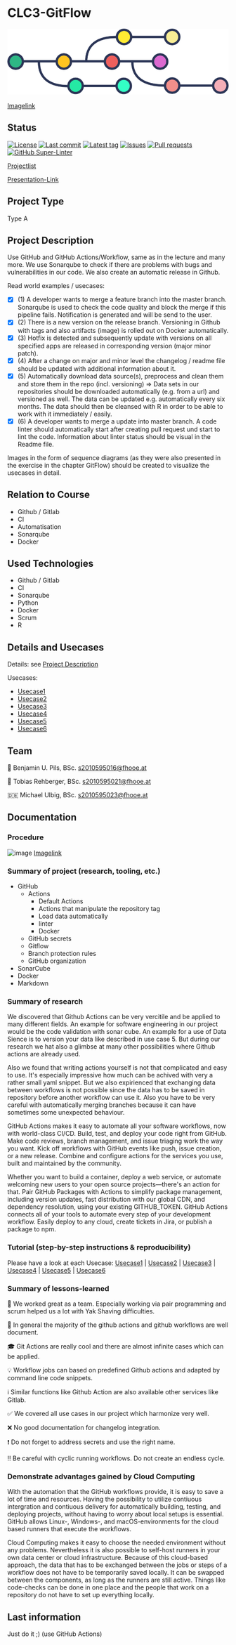 # CLC3-GitFlow 

![image](/.github/Gitflow.png)

[Imagelink](https://dev.to/hvdb/build-versioning-made-easy-on-azure-devops-1e33)

## Status
[![License](https://img.shields.io/github/license/CLC3-GitFlow/CLC3-GitFlow.svg?style=flat-square)](LICENSE)
[![Last commit](https://img.shields.io/github/last-commit/CLC3-GitFlow/CLC3-GitFlow.svg?style=flat-square)](https://github.com/CLC3-GitFlow/CLC3-GitFlow/commits)
[![Latest tag](https://img.shields.io/github/tag/CLC3-GitFlow/CLC3-GitFlow.svg?style=flat-square)](https://github.com/CLC3-GitFlow/CLC3-GitFlow/releases)
[![Issues](https://img.shields.io/github/issues/CLC3-GitFlow/CLC3-GitFlow.svg?style=flat-square)](https://github.com/CLC3-GitFlow/CLC3-GitFlow/issues)
[![Pull requests](https://img.shields.io/github/issues-pr/CLC3-GitFlow/CLC3-GitFlow.svg?style=flat-square)](https://github.com/CLC3-GitFlow/CLC3-GitFlow/pulls)
[![GitHub Super-Linter](https://github.com/CLC3-GitFlow/CLC3-GitFlow/workflows/Lint%20Code%20Base/badge.svg)](https://github.com/marketplace/actions/super-linter)

[Projectlist](https://docs.google.com/spreadsheets/d/1TND9vrQhHt1GK2RZ2cM7CNtNGox4a7Rkn2qamFMTSvg/edit#gid=0)

[Presentation-Link](https://docs.google.com/presentation/d/1OSACNhMnlemFS1ElvptVAyNODpB0P0ayLPeOMtxH2bc/edit?usp=sharing)

## Project Type
Type A

## Project Description
Use GitHub and GitHub Actions/Workflow, same as in the lecture and many more. We use Sonarqube to check if there are problems with bugs and vulnerabilities in our code. We also create an automatic release in Github.

Read world examples / usecases:
- [x] (1) A developer wants to merge a feature branch into the master branch. Sonarqube is used to check the code quality and block the merge if this pipeline fails. Notification is generated and will be send to the user.
- [x] (2) There is a new version on the release branch. Versioning in Github with tags and also artifacts (image) is rolled out on Docker automatically.
- [x] (3) Hotfix is detected and subsequently update with versions on all specified apps are released in corresponding version (major minor patch).
- [x] (4) After a change on major and minor level the changelog / readme file should be updated with additional information about it. 
- [x] (5) Automatically download data source(s), preprocess and clean them and store them in the repo (incl. versioning) => Data sets in our repositories should be downloaded automatically (e.g. from a url) and versioned as well. The data can be updated e.g. automatically every six months. The data should then be cleansed with R in order to be able to work with it immediately / easily.
- [x] (6) A developer wants to merge a update into master branch. A code linter should automatically start after creating pull request und start to lint the code. Information about linter status should be visual in the Readme file.

Images in the form of sequence diagrams (as they were also presented in the exercise in the chapter GitFlow) should be created to visualize the usecases in detail.

## Relation to Course
* Github / Gitlab
* CI
* Automatisation
* Sonarqube
* Docker

## Used Technologies
* Github / Gitlab
* CI
* Sonarqube
* Python
* Docker
* Scrum
* R

## Details and Usecases

Details: see [Project Description](#Project-Description)

Usecases:
* [Usecase1](Usecases/Usecase1.md)
* [Usecase2](Usecases/Usecase2.md)
* [Usecase3](Usecases/Usecase3.md)
* [Usecase4](Usecases/Usecase4.md)
* [Usecase5](Usecases/Usecase5.md)
* [Usecase6](Usecases/Usecase6.md)

## Team
:beer: Benjamin U. Pils, BSc. <s2010595016@fhooe.at>

:deer: Tobias Rehberger, BSc. <s2010595021@fhooe.at>

:de: Michael Ulbig, BSc. <s2010595023@fhooe.at>


## Documentation


### Procedure

![image](https://user-images.githubusercontent.com/68330032/145993696-b4797f1a-3d4f-470d-afe6-9f5fecbfe24c.png)
[Imagelink](https://nvie.com/posts/a-successful-git-branching-model/)

### Summary of project (research, tooling, etc.)

- GitHub
  * Actions
    * Default Actions   
    * Actions that manipulate the repository tag
    * Load data automatically
    * linter
    * Docker
  * GitHub secrets
  * Gitflow
  * Branch protection rules
  * GitHub organization
- SonarCube
- Docker
- Markdown

### Summary of research
We discovered that Github Actions can be very vercitile and be applied to many different fields. An example for software engineering in our project would be the code validation with sonar cube. An example for a use of Data Sience is to version your data like described in use case 5. But during our research we hat also a glimbse at many other possibilities where Github actions are already used.

Also we found that writing actions yourself is not that complicated and easy to use. It's especially impressive how much can be achived with very a rather small yaml snippet. But we also expirienced that exchanging data between workflows is not possible since the data has to be saved in repository before another workflow can use it. Also you have to be very careful with automatically merging branches because it can have sometimes some unexpected behaviour.

GitHub Actions makes it easy to automate all your software workflows, now with world-class CI/CD. Build, test, and deploy your code right from GitHub. Make code reviews, branch management, and issue triaging work the way you want. Kick off workflows with GitHub events like push, issue creation, or a new release. Combine and configure actions for the services you use, built and maintained by the community. 

Whether you want to build a container, deploy a web service, or automate welcoming new users to your open source projects—there's an action for that. Pair GitHub Packages with Actions to simplify package management, including version updates, fast distribution with our global CDN, and dependency resolution, using your existing GITHUB_TOKEN. GitHub Actions connects all of your tools to automate every step of your development workflow. Easily deploy to any cloud, create tickets in Jira, or publish a package to npm.

### Tutorial (step-by-step instructions & reproducibility)
Please have a look at each Usecase: [Usecase1](Usecases/Usecase1.md) | [Usecase2](Usecases/Usecase2.md) | [Usecase3](Usecases/Usecase3.md) | [Usecase4](Usecases/Usecase4.md) | [Usecase5](Usecases/Usecase5.md) | [Usecase6](Usecases/Usecase6.md)

### Summary of lessons-learned

:tada: We worked great as a team. Especially working via pair programming and scrum helped us a lot with Yak Shaving difficulties.

:gift: In general the majority of the github actions and github workflows are well document.

:mortar_board: Git Actions are really cool and there are almost infinite cases which can be applied.

:bulb: Workflow jobs can based on predefined Github actions and adapted by command line code snippets.

:information_source: Similar functions like Github Action are also available other services like Gitlab.

:white_check_mark: We covered all use cases in our project which harmonize very well.

:x: No good documentation for changelog integration.

:heavy_exclamation_mark: Do not forget to address secrets and use the right name.

:bangbang: Be careful with cyclic running workflows. Do not create an endless cycle.


### Demonstrate advantages gained by Cloud Computing

With the automation that the GitHub workflows provide, it is easy to save a lot of time and resources. Having the possibility to utilize contiuous intergration and contiuous delivery for automatically building, testing, and deploying projects, without having to worry about local setups is essential. GitHub allows Linux-, Windows-, and macOS-environments for the cloud based runners that execute the workflows. 

Cloud Computing makes it easy to choose the needed environment without any problems. Nevertheless it is also possible to self-host runners in your own data center or cloud infrastructure. Because of this cloud-based approach, the data that has to be exchanged between the jobs or steps of a workflow does not have to be temporarily saved locally. It can be swapped between the components, as long as the runners are still active. Things like code-checks can be done in one place and the people that work on a repository do not have to set up everything locally.

## Last information

Just do it ;) (use GitHub Actions)
